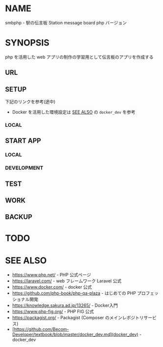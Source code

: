 # NAME

smbphp - 駅の伝言板 Station message board php バージョン

# SYNOPSIS

php を活用した web アプリの制作の学習用として伝言板のアプリを作成する

## URL

## SETUP

下記のリンクを参考(途中)

- Docker を活用した環境設定は [SEE ALSO](#see-also) の `docker_dev` を参考



### LOCAL



## START APP



### LOCAL



### DEVELOPMENT



## TEST




## WORK


## BACKUP



# TODO



# SEE ALSO

- <https://www.php.net/> - PHP 公式ページ
- <https://laravel.com/> - web フレームワーク Laravel 公式
- <https://www.docker.com/> - docker 公式
- <https://github.com/php-book/php-qa-plaza> - はじめての PHP プロフェッショナル開発
- <https://knowledge.sakura.ad.jp/13265/> - Docker入門
- <https://www.php-fig.org/> - PHP FIG 公式
- <https://packagist.org/> - Packagist (Composer のメインレポジトリサービス)
- [https://github.com/Becom-Developer/textbook/blob/master/docker_dev.md](docker_dev) - docker_dev

